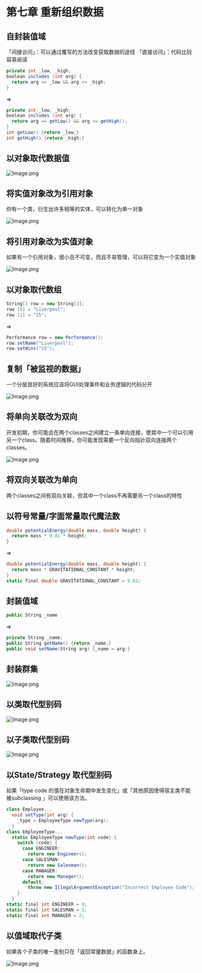 # 第七章 重新组织数据

## 自封装值域

「间接访问」：可以通过覆写的方法改变获取数据的途径
「直接访问」：代码比较容易阅读

```cs
private int _low, _high;
boolean includes (int arg) {
  return arg >= _low && arg <= _high;
}
```

=>

```cs
private int _low, _high;
boolean includes (int arg) {
  return arg >= getLow() && arg <= getHigh();
}
int getLow() {return _low;}
int getHigh() {return _high;}
```

## 以对象取代数据值

![Image.png](/img/重构-7-1.png)

## 将实值对象改为引用对象

你有一个类，衍生出许多相等的实体，可以转化为单一对象

![Image.png](/img/重构-7-2.png)

## 将引用对象改为实值对象

如果有一个引用对象，很小且不可变，而且不易管理，可以将它变为一个实值对象

![Image.png](/img/重构-7-3.png)

## 以对象取代数组

```cs
String[] row = new String[3];
row [0] = "Liverpool";
row [1] = "15";
```

=>

```cs
Performance row = new Performance();
row.setName("Liverpool");
row.setWins("15");
```

## 复制「被监视的数据」

一个分层良好的系统应该将GUI处理事件和业务逻辑的代码分开

![Image.png](/img/重构-7-4.png)

## 将单向关联改为双向

开发初期，你可能会在两个classes之间建立一条单向连接，使其中一个可以引用另一个class。随着时间推移，你可能发现需要一个反向指针双向连接两个classes。

![Image.png](/img/重构-7-5.png)

## 将双向关联改为单向

两个classes之间有双向关联，但其中一个class不再需要另一个class的特性

## 以符号常量/字面常量取代魔法数

```cs
double potentialEnergy(double mass, double height) {
  return mass * 9.81 * height;
}
```

=>

```cs
double potentialEnergy(double mass, double height) {
  return mass * GRAVITATIONAL_CONSTANT * height;
}
static final double GRAVITATIONAL_CONSTANT = 9.81;
```

## 封装值域

```cs
public String _name
```

=>

```cs
private String _name;
public String getName() {return _name;}
public void setName(String arg) {_name = arg;}
```

## 封装群集

![Image.png](/img/重构-7-6.png)

## 以类取代型别码

![Image.png](/img/重构-7-7.png)

## 以子类取代型别码

![Image.png](/img/重构-7-8.png)

## 以State/Strategy 取代型别码

如果「type code 的值在对象生命期中发生变化」或「其他原因使得宿主类不能被subclassing 」可以使用该方法。

```cs
class Employee...
  void setType(int arg) {
    _type = EmployeeType.newType(arg);
  }
class EmployeeType...
  static EmployeeType newType(int code) {
    switch (code) {
      case ENGINEER:
        return new Engineer();
      case SALESMAN:
        return new Salesman();
      case MANAGER:
        return new Manager();
      default:
        throw new IllegalArgumentException("Incorrect Employee Code");
    }
  }
static final int ENGINEER = 0;
static final int SALESMAN = 1;
static final int MANAGER = 2;
```

## 以值域取代子类

如果各个子类的唯一差别只在「返回常量数据」的函数身上。

![Image.png](/img/重构-7-9.png)

